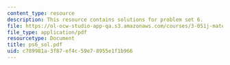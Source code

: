 ```yaml
---
content_type: resource
description: This resource contains solutions for problem set 6.
file: https://ol-ocw-studio-app-qa.s3.amazonaws.com/courses/3-051j-materials-for-biomedical-applications-spring-2006/c789981a3f87ef4c59e78955e1f1b966_ps6_sol.pdf
file_type: application/pdf
resourcetype: Document
title: ps6_sol.pdf
uid: c789981a-3f87-ef4c-59e7-8955e1f1b966
---
```

